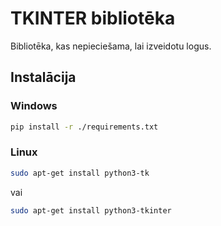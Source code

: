 # TKINTER bibliotēka
Bibliotēka, kas nepieciešama, lai izveidotu logus.

## Instalācija
### Windows
``` bash
pip install -r ./requirements.txt
```
### Linux
``` bash
sudo apt-get install python3-tk
```
vai
``` bash
sudo apt-get install python3-tkinter
```
